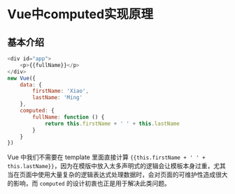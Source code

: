 # Vue中computed实现原理

## 基本介绍

``` javascript
<div id="app">
    <p>{{fullName}}</p>
</div>
new Vue({
    data: {
        firstName: 'Xiao',
        lastName: 'Ming'
    },
    computed: {
        fullName: function () {
            return this.firstName + ' ' + this.lastName
        }
    }
})
```

Vue 中我们不需要在 template 里面直接计算 `{{this.firstName + ' ' + this.lastName}}`，因为在模版中放入太多声明式的逻辑会让模板本身过重，尤其当在页面中使用大量复杂的逻辑表达式处理数据时，会对页面的可维护性造成很大的影响，而 `computed` 的设计初衷也正是用于解决此类问题。